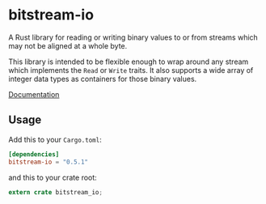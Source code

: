 bitstream-io
============

A Rust library for reading or writing binary values to or from streams
which may not be aligned at a whole byte.

This library is intended to be flexible enough to wrap
around any stream which implements the `Read` or `Write` traits.
It also supports a wide array of integer data types as
containers for those binary values.

[Documentation](https://tuffy.github.io/bitstream_io/)

## Usage

Add this to your `Cargo.toml`:

```toml
[dependencies]
bitstream-io = "0.5.1"
```

and this to your crate root:

```rust
extern crate bitstream_io;
```
